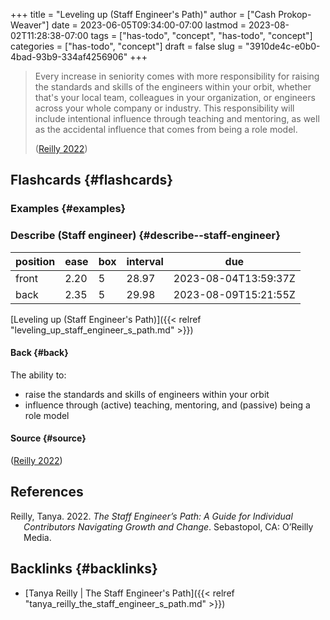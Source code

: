 +++
title = "Leveling up (Staff Engineer's Path)"
author = ["Cash Prokop-Weaver"]
date = 2023-06-05T09:34:00-07:00
lastmod = 2023-08-02T11:28:38-07:00
tags = ["has-todo", "concept", "has-todo", "concept"]
categories = ["has-todo", "concept"]
draft = false
slug = "3910de4c-e0b0-4bad-93b9-334af4256906"
+++

> Every increase in seniority comes with more responsibility for raising the standards and skills of the engineers within your orbit, whether that's your local team, colleagues in your organization, or engineers across your whole company or industry. This responsibility will include intentional influence through teaching and mentoring, as well as the accidental influence that comes from being a role model.
>
> (<a href="#citeproc_bib_item_1">Reilly 2022</a>)


## Flashcards {#flashcards}


### Examples {#examples}


### Describe (Staff engineer) {#describe--staff-engineer}

| position | ease | box | interval | due                  |
|----------|------|-----|----------|----------------------|
| front    | 2.20 | 5   | 28.97    | 2023-08-04T13:59:37Z |
| back     | 2.35 | 5   | 29.98    | 2023-08-09T15:21:55Z |

[Leveling up (Staff Engineer's Path)]({{< relref "leveling_up_staff_engineer_s_path.md" >}})


#### Back {#back}

The ability to:

-   raise the standards and skills of engineers within your orbit
-   influence through (active) teaching, mentoring, and (passive) being a role model


#### Source {#source}

(<a href="#citeproc_bib_item_1">Reilly 2022</a>)

## References

<style>.csl-entry{text-indent: -1.5em; margin-left: 1.5em;}</style><div class="csl-bib-body">
  <div class="csl-entry"><a id="citeproc_bib_item_1"></a>Reilly, Tanya. 2022. <i>The Staff Engineer’s Path: A Guide for Individual Contributors Navigating Growth and Change</i>. Sebastopol, CA: O’Reilly Media.</div>
</div>


## Backlinks {#backlinks}

-   [Tanya Reilly | The Staff Engineer's Path]({{< relref "tanya_reilly_the_staff_engineer_s_path.md" >}})
